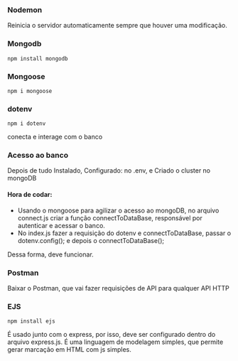 ### Nodemon

Reinicia o servidor automaticamente sempre que houver uma modificação.

### Mongodb

```
npm install mongodb
```

### Mongoose

```
npm i mongoose
```

### dotenv

```
npm i dotenv
```

conecta e interage com o banco

 <!-- https://www.youtube.com/watch?v=IOfDoyP1Aq0 -->

### Acesso ao banco

Depois de tudo Instalado, Configurado: no .env, e
Criado o cluster no mongoDB

#### Hora de codar:

- Usando o mongoose para agilizar o acesso ao mongoDB, no arquivo connect.js criar a função connectToDataBase, responsável por autenticar e acessar o banco.
- No index.js fazer a requisição do dotenv e connectToDataBase, passar o dotenv.config(); e depois o connectToDataBase();

Dessa forma, deve funcionar.

### Postman

Baixar o Postman, que vai fazer requisições de API para qualquer API HTTP

### EJS

```
npm install ejs

```
É usado junto com o express, por isso, deve ser configurado dentro do arquivo express.js. 
É uma linguagem de modelagem simples, que permite gerar marcação em HTML com js simples.